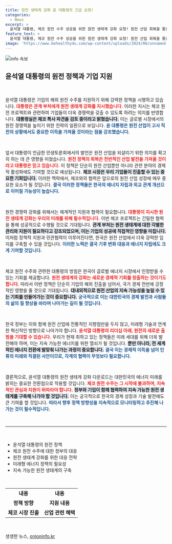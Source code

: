 ```yaml
---
title: 원전 생태계 강화 윤 대통령의 긴급 요청!
categories:
  - News
excerpt: >
  윤석열 대통령, 체코 원전 수주 성공을 위한 원전 생태계 강화 요청! 원전 산업 회복을 통한 민생 혜택 발언으로 주목받아. 삼성, 현대의 기회가 다가온다!
feature_text: >
  윤석열 대통령, 체코 원전 수주 성공을 위한 원전 생태계 강화 요청! 원전 산업 회복을 통한 민생 혜택 발언으로 주목받아. 삼성, 현대의 기회가 다가온다!
image: 'https://www.behealthy4u.com/wp-content/uploads/2024/06/unnamed-file.png'
---
```


<p><img src="https://www.behealthy4u.com/wp-content/uploads/2024/06/unnamed-file.png" alt="info 속보" /></p>

<h2 data-ke-size="size26">윤석열 대통령의 원전 정책과 기업 지원</h2>

<p data-ke-size="size16">&nbsp;</p>

<p>윤석열 대통령은 기업의 해외 원전 수주를 지원하기 위해 강력한 정책을 시행하고 있습니다. <b><span style="color: #ee2323;">대통령은 관계 부처에게 원전 생태계 강화를 지시했습니다.</span></b> 이러한 지시는 체코 원전 프로젝트와 관련하여 기업들이 더욱 경쟁력을 갖출 수 있도록 하려는 의지를 반영합니다. <b><span style="background-color: #21538527;">대통령실은 체코 특사 파견을 검토 중이라고 밝혔습니다.</span></b> 이는 글로벌 시장에서의 원전 경쟁력을 높이기 위한 전략의 일환으로 보입니다. <b><span style="color: #1a5490;">윤 대통령은 원전 산업이 고사 직전의 상황에서도 중요한 이득을 가져올 것이라는 점을 강조했습니다.</span></b> </p>

<p data-ke-size="size16">&nbsp;</p>

<p>앞서 대통령이 언급한 민생토론회에서의 발언은 원전 산업을 되살리기 위한 의지를 확고히 하는 데 큰 영향을 미쳤습니다. <b><span style="color: #ee2323;">원전 정책의 회복은 전반적인 산업 발전을 가져올 것이라고 대통령은 믿고 있습니다.</span></b> 이 정책은 단순히 원전 산업뿐만 아니라 관련 분야의 경제적 활성화에도 기여할 것으로 예상됩니다. <b><span style="background-color: #21538527;">체코 시장은 우리 기업들이 진출할 수 있는 중요한 기회입니다.</span></b> 이러한 맥락에서, 체코와의 협력은 앞으로의 원전 산업 성장에 매우 중요한 요소가 될 것입니다. <b><span style="color: #1a5490;">결국 이러한 정책들은 한국의 에너지 자립과 외교 관계 개선으로 이어질 가능성이 높습니다.</span></b></p>

<p data-ke-size="size16">&nbsp;</p>

<p>원전 경쟁력 강화를 위해서는 체계적인 지원과 협력이 필요합니다. <b><span style="color: #ee2323;">대통령이 지시한 원전 생태계 강화는 우리의 미래를 위해 필수적입니다.</span></b> 이번 체코 프로젝트는 긴밀한 협력을 통해 성공적으로 수행될 것으로 기대됩니다. <b><span style="background-color: #21538527;">관계 부처는 원전 생태계에 대한 각별한 관리와 지원이 필요하다고 강조되었으며, 이는 기업의 성공에 직접적인 영향을 미칩니다.</span></b> 이처럼 정책적 지원과 민관협력이 이루어진다면, 한국은 원전 산업에서 더욱 강력한 입지를 구축할 수 있을 것입니다. <b><span style="color: #1a5490;">이러한 노력은 결국 기후 변화 대응과 에너지 자립에도 크게 기여할 것입니다.</span></b></p>

<p data-ke-size="size16">&nbsp;</p>

<p>체코 원전 수주와 관련한 대통령의 방침은 한국이 글로벌 에너지 시장에서 인정받을 수 있는 기회를 제공합니다. <b><span style="color: #ee2323;">원전 생태계의 강화는 새로운 경제적 기회를 창출하는 것이기도 합니다.</span></b> 따라서 이번 정책은 단순히 기업의 해외 진출을 넘어서, 국가 경제 전반에 긍정적인 영향을 줄 것으로 기대됩니다. <b><span style="background-color: #21538527;">대내외적으로 원전 산업의 지속 가능성을 높일 수 있는 기회를 만들어가는 것이 중요합니다.</span></b> <b><span style="color: #1a5490;">궁극적으로 이는 대한민국의 경제 발전과 사람들의 삶의 질 향상을 바라며 나아가는 길이 될 것입니다.</span></b></p>

<p data-ke-size="size16">&nbsp;</p>

<p>한국 정부는 이와 함께 원전 산업에 전통적인 지향점만을 두지 않고, 미래형 기술과 연계한 혁신적인 방향으로 나아가야 합니다. <b><span style="color: #ee2323;">윤석열 대통령의 리더십 아래, 원전의 새로운 출범을 기대할 수 있습니다.</span></b> 우리가 현재 취하고 있는 정책들은 미래 세대를 위해 더욱 발전해야 하며, 이는 지속 가능한 에너지를 위한 열쇠가 될 것입니다. <b><span style="background-color: #21538527;">뿐만 아니라, 전 세계적인 에너지 전환에 발맞춰 나가는 과정이 중요합니다.</span></b> <b><span style="color: #1a5490;">결국 이는 경제적 이득을 넘어 인류의 미래와 직결된 사안이므로, 각계의 협력이 무엇보다 필요합니다.</span></b></p>

<p data-ke-size="size16">&nbsp;</p>

<p>결론적으로, 윤석열 대통령의 원전 생태계 강화 다운로드는 대한민국의 에너지 미래를 밝히는 중요한 전환점으로 작용할 것입니다. <b><span style="color: #ee2323;">체코 원전 수주는 그 시작에 불과하며, 지속적인 관심과 지원이 뒤따라야 합니다.</span></b> <b><span style="background-color: #21538527;">정부와 기업이 함께 협력하여 지속 가능한 원전 생태계를 구축해 나가야 할 것입니다.</span></b> 이는 궁극적으로 한국의 경제 성장과 기술 발전에도 큰 기여를 할 것입니다. <b><span style="color: #1a5490;">따라서 향후 정책 방향성을 지속적으로 모니터링하고 추진해 나가는 것이 필수적입니다.</span></b></p>

<p data-ke-size="size16">&nbsp;</p>

<hr>

<p data-ke-size="size16">&nbsp;</p>

<ul>
    <li>윤석열 대통령의 원전 정책</li>
    <li>체코 원전 수주에 대한 정부의 대응</li>
    <li>원전 생태계 강화를 위한 대응 전략</li>
    <li>미래형 에너지 정책의 필요성</li>
    <li>지속 가능한 원전 생태계의 구축</li>
</ul>

<p data-ke-size="size16">&nbsp;</p>

<table style="width: 100%; border-collapse: collapse;">
    <tr>
        <td style="text-align: center; height: 17px;"><b>내용</b></td>
        <td style="text-align: center; height: 17px;"><b>내용</b></td>
    </tr>
    <tr>
        <td style="text-align: center; height: 17px;"><b>정책 방향</b></td>
        <td style="text-align: center; height: 17px;"><b>지원 내용</b></td>
    </tr>
    <tr>
        <td style="text-align: center; height: 17px;"><b>체코 시장 진출</b></td>
        <td style="text-align: center; height: 17px;"><b>산업 관련 혜택</b></td>
    </tr>
</table>

<p data-ke-size="size16">&nbsp;</p>
생생한 뉴스, <a href="https://onioninfo.kr" rel="dofollow">onioninfo.kr</a>


